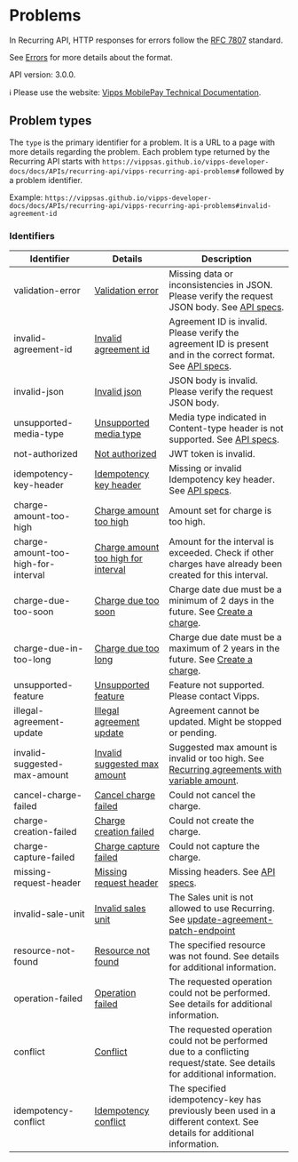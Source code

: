 <!-- START_METADATA
---
title: Problem types
sidebar_label: Problem types
sidebar_position: 90
description: Problem types for the Recurring API can be found here.
pagination_next: null
pagination_prev: null
---
END_METADATA -->

# Problems

In Recurring API, HTTP responses for errors follow the [RFC 7807](https://www.rfc-editor.org/rfc/rfc7807) standard.

See [Errors](https://developer.vippsmobilepay.com/docs/vipps-developers/common-topics/errors) for more details about the format.

API version: 3.0.0.

<!-- START_COMMENT -->

ℹ️ Please use the website:
[Vipps MobilePay Technical Documentation](https://developer.vippsmobilepay.com/docs/APIs/recurring-api).

<!-- END_COMMENT -->

## Problem types

The `type` is the primary identifier for a problem. It is a URL to a page with more details regarding the problem.
Each problem type returned by the Recurring API starts with `https://vippsas.github.io/vipps-developer-docs/docs/APIs/recurring-api/vipps-recurring-api-problems#` followed by a problem identifier.

Example: `https://vippsas.github.io/vipps-developer-docs/docs/APIs/recurring-api/vipps-recurring-api-problems#invalid-agreement-id`



### Identifiers

| Identifier                          | Details                                                                     | Description                                                                                                                                    |
|-------------------------------------|-----------------------------------------------------------------------------|------------------------------------------------------------------------------------------------------------------------------------------------|
| validation-error                    | [Validation error](#validation-error)                                       | Missing data or inconsistencies in JSON. Please verify the request JSON body. See [API specs](https://developer.vippsmobilepay.com/api/recurring). |
| invalid-agreement-id                | [Invalid agreement id](#invalid-agreement-id)                               | Agreement ID is invalid. Please verify the agreement ID is present and in the correct format. See [API specs](https://developer.vippsmobilepay.com/api/recurring). |
| invalid-json                        | [Invalid json](#invalid-json)                                               | JSON body is invalid. Please verify the request JSON body.                                                                                     |
| unsupported-media-type              | [Unsupported media type](#unsupported-media-type)                           | Media type indicated in Content-type header is not supported. See [API specs](https://developer.vippsmobilepay.com/api/recurring).             |
| not-authorized                      | [Not authorized](#not-authorized)                                           | JWT token is invalid.                                                                                                                           |
| idempotency-key-header              | [Idempotency key header](#idempotency-key-header)                           | Missing or invalid Idempotency key header. See [API specs](https://developer.vippsmobilepay.com/api/recurring).                               |
| charge-amount-too-high              | [Charge amount too high](#charge-amount-too-high)                           | Amount set for charge is too high.                                                                                                             |
| charge-amount-too-high-for-interval | [Charge amount too high for interval](#charge-amount-too-high-for-interval) | Amount for the interval is exceeded. Check if other charges have already been created for this interval.                                      |
| charge-due-too-soon                 | [Charge due too soon](#charge-due-too-soon)                                 | Charge date due must be a minimum of 2 days in the future. See [Create a charge](https://developer.vippsmobilepay.com/docs/APIs/recurring-api/vipps-recurring-api#create-a-charge). |
| charge-due-in-too-long              | [Charge due too long](#charge-due-in-too-long)                              | Charge due date must be a maximum of 2 years in the future. See [Create a charge](https://developer.vippsmobilepay.com/docs/APIs/recurring-api/vipps-recurring-api#create-a-charge).      |
| unsupported-feature                 | [Unsupported feature](#unsupported-feature)                                 | Feature not supported. Please contact Vipps.                                                                                                  |
| illegal-agreement-update            | [Illegal agreement update](#illegal-agreement-update)                       | Agreement cannot be updated. Might be stopped or pending.                                                                                      |
| invalid-suggested-max-amount        | [Invalid suggested max amount](#invalid-suggested-max-amount)               | Suggested max amount is invalid or too high. See [Recurring agreements with variable amount](https://developer.vippsmobilepay.com/docs/APIs/recurring-api/vipps-recurring-api#recurring-agreements-with-variable-amount). |
| cancel-charge-failed                | [Cancel charge failed](#cancel-charge-failed)                               | Could not cancel the charge.                                                                                                                   |
| charge-creation-failed              | [Charge creation failed](#charge-creation-failed)                           | Could not create the charge.                                                                                                                   |
| charge-capture-failed               | [Charge capture failed](#charge-capture-failed)                             | Could not capture the charge.                                                                                                                  |
| missing-request-header              | [Missing request header](#missing-request-header)                           | Missing headers. See [API specs](https://developer.vippsmobilepay.com/api/recurring).                                                          |
| invalid-sale-unit                   | [Invalid sales unit](#invalid-sale-unit)                                    | The Sales unit is not allowed to use Recurring. See [update-agreement-patch-endpoint](https://developer.vippsmobilepay.com/api/recurring#tag/Agreement-v3-endpoints/operation/UpdateAgreementPatchV3) |
| resource-not-found                  | [Resource not found](#resource-not-found)                                   | The specified resource was not found. See details for additional information.                                                                |
| operation-failed                    | [Operation failed](#operation-failed)                                       | The requested operation could not be performed. See details for additional information.                                                      |
| conflict                            | [Conflict](#conflict)                                                       | The requested operation could not be performed due to a conflicting request/state. See details for additional information.                    |
| idempotency-conflict                | [Idempotency conflict](#idempotency-conflict)                               | The specified idempotency-key has previously been used in a different context. See details for additional information.                        |
     
 
